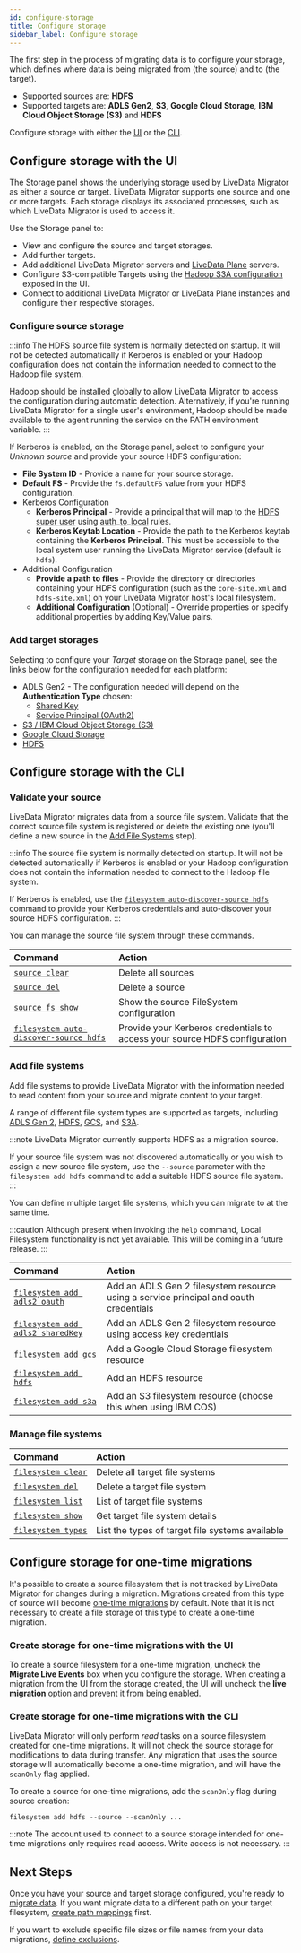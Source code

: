 ```yaml
---
id: configure-storage
title: Configure storage
sidebar_label: Configure storage
---
```


The first step in the process of migrating data is to configure your storage, which defines where data is being migrated from (the source) and to (the target).

* Supported sources are: **HDFS**
* Supported targets are: **ADLS Gen2**, **S3**, **Google Cloud Storage**, **IBM Cloud Object Storage (S3)** and **HDFS**

Configure storage with either the [UI](#configure-storage-with-the-ui) or the [CLI](#configure-storage-with-the-cli).

## Configure storage with the UI

The Storage panel shows the underlying storage used by LiveData Migrator as either a source or target. LiveData Migrator supports one source and one or more targets. Each storage displays its associated processes, such as which LiveData Migrator is used to access it.

Use the Storage panel to:

* View and configure the source and target storages.
* Add further targets.
* Add additional LiveData Migrator servers and [LiveData Plane](https://wandisco.github.io/wandisco-documentation/docs/quickstarts/preparation/get-started) servers.
* Configure S3-compatible Targets using the [Hadoop S3A configuration](http://hadoop.apache.org/docs/current/hadoop-aws/tools/hadoop-aws/index.html) exposed in the UI.
* Connect to additional LiveData Migrator or LiveData Plane instances and configure their respective storages.

### Configure source storage

:::info
The HDFS source file system is normally detected on startup. It will not be detected automatically if Kerberos is enabled or your Hadoop configuration does not contain the information needed to connect to the Hadoop file system.

Hadoop should be installed globally to allow LiveData Migrator to access the configuration during automatic detection. Alternatively, if you're running LiveData Migrator for a single user's environment, Hadoop should be made available to the agent running the service on the PATH environment variable.
:::

If Kerberos is enabled, on the Storage panel, select to configure your _Unknown source_ and provide your source HDFS configuration:

* **File System ID** - Provide a name for your source storage.
* **Default FS** - Provide the `fs.defaultFS` value from your HDFS configuration.
* Kerberos Configuration
  * **Kerberos Principal** - Provide a principal that will map to the [HDFS super user](https://hadoop.apache.org/docs/current/hadoop-project-dist/hadoop-hdfs/HdfsPermissionsGuide.html#The_Super-User) using [auth_to_local](https://hadoop.apache.org/docs/stable/hadoop-project-dist/hadoop-common/SecureMode.html#Mapping_from_Kerberos_principals_to_OS_user_accounts) rules.
  * **Kerberos Keytab Location** - Provide the path to the Kerberos keytab containing the **Kerberos Principal**. This must be accessible to the local system user running the LiveData Migrator service (default is `hdfs`).
* Additional Configuration
  * **Provide a path to files** - Provide the directory or directories containing your HDFS configuration (such as the `core-site.xml` and `hdfs-site.xml`) on your LiveData Migrator host's local filesystem.
  * **Additional Configuration** (Optional) - Override properties or specify additional properties by adding Key/Value pairs.

### Add target storages

Selecting to configure your _Target_ storage on the Storage panel, see the links below for the configuration needed for each platform:

* ADLS Gen2 - The configuration needed will depend on the **Authentication Type** chosen:
  * [Shared Key](./command-reference.md#mandatory-parameters-2)
  * [Service Principal (OAuth2)](./command-reference.md#mandatory-parameters-1)
* [S3 / IBM Cloud Object Storage (S3)](./command-reference.md#mandatory-parameters-5)
* [Google Cloud Storage](./command-reference.md#mandatory-parameters-3)
* [HDFS](./command-reference/#mandatory-parameters-4)

## Configure storage with the CLI

### Validate your source

LiveData Migrator migrates data from a source file system. Validate that the correct source file system is registered or delete the existing one (you'll define a new source in the [Add File Systems](#add-file-systems) step).

:::info
The source file system is normally detected on startup. It will not be detected automatically if Kerberos is enabled or your Hadoop configuration does not contain the information needed to connect to the Hadoop file system.

If Kerberos is enabled, use the [`filesystem auto-discover-source hdfs`](./command-reference.md#filesystem-auto-discover-source-hdfs) command to provide your Kerberos credentials and auto-discover your source HDFS configuration.
:::

You can manage the source file system through these commands.

| Command | Action |
|:---|:---|
| [`source clear`](./command-reference.md#source-clear) | Delete all sources |
| [`source del`](./command-reference.md#source-del) | Delete a source |
| [`source fs show`](./command-reference.md#source-fs-show) | Show the source FileSystem configuration |
| [`filesystem auto-discover-source hdfs`](./command-reference.md#filesystem-auto-discover-source-hdfs) | Provide your Kerberos credentials to access your source HDFS configuration |

### Add file systems

Add file systems to provide LiveData Migrator with the information needed to read content from your source and migrate content to your target.

A range of different file system types are supported as targets, including [ADLS Gen 2](https://docs.microsoft.com/en-us/azure/storage/blobs/data-lake-storage-introduction), [HDFS](https://hadoop.apache.org/docs/current/hadoop-project-dist/hadoop-hdfs/HdfsDesign.html), [GCS](https://cloud.google.com/storage), and [S3A](https://hadoop.apache.org/docs/current/hadoop-aws/tools/hadoop-aws/index.html).

:::note
LiveData Migrator currently supports HDFS as a migration source.

If your source file system was not discovered automatically or you wish to assign a new source file system, use the `--source` parameter with the `filesystem add hdfs` command to add a suitable HDFS source file system.
:::

You can define multiple target file systems, which you can migrate to at the same time.

:::caution
Although present when invoking the `help` command, Local Filesystem functionality is not yet available. This will be coming in a future release.
:::

| Command | Action |
|:---|:---|
| [`filesystem add adls2 oauth`](./command-reference.md#filesystem-add-adls2-oauth) | Add an ADLS Gen 2 filesystem resource using a service principal and oauth credentials |
| [`filesystem add adls2 sharedKey`](./command-reference.md#filesystem-add-adls2-sharedkey) | Add an ADLS Gen 2 filesystem resource using access key credentials |
| [`filesystem add gcs`](./command-reference.md#filesystem-add-gcs) | Add a Google Cloud Storage filesystem resource |
| [`filesystem add hdfs`](./command-reference.md#filesystem-add-hdfs) | Add an HDFS resource |
| [`filesystem add s3a`](./command-reference.md#filesystem-add-s3a) | Add an S3 filesystem resource (choose this when using IBM COS) |

### Manage file systems

| Command | Action |
|:---|:---|
| [`filesystem clear`](./command-reference.md#filesystem-clear) | Delete all target file systems |
| [`filesystem del`](./command-reference.md#filesystem-del) | Delete a target file system |
| [`filesystem list`](./command-reference.md#filesystem-list) | List of target file systems |
| [`filesystem show`](./command-reference.md#filesystem-show) | Get target file system details |
| [`filesystem types`](./command-reference.md#filesystem-types) | List the types of target file systems available |

## Configure storage for one-time migrations

It's possible to create a source filesystem that is not tracked by LiveData Migrator for changes during a migration. Migrations created from this type of source will become [one-time migrations](./one-time-migration.md) by default. Note that it is not necessary to create a file storage of this type to create a one-time migration.

### Create storage for one-time migrations with the UI

To create a source filesystem for a one-time migration, uncheck the **Migrate Live Events** box when you configure the storage. When creating a migration from the UI from the storage created, the UI will uncheck the **live migration** option and prevent it from being enabled.

### Create storage for one-time migrations with the CLI

LiveData Migrator will only perform *read* tasks on a source filesystem created for one-time migrations. It will not check the source storage for modifications to data during transfer. Any migration that uses the source storage will automatically become a one-time migration, and will have the `scanOnly` flag applied.

To create a source for one-time migrations, add the `scanOnly` flag during source creation:

```text="Code"
filesystem add hdfs --source --scanOnly ...
```

:::note
The account used to connect to a source storage intended for one-time migrations only requires read access. Write access is not necessary.
:::

## Next Steps

Once you have your source and target storage configured, you're ready to [migrate data](./create-migration.md). If you want migrate data to a different path on your target filesystem, [create path mappings](./create-path-mappings.md) first.

If you want to exclude specific file sizes or file names from your data migrations, [define exclusions](./configure-exclusions.md).
